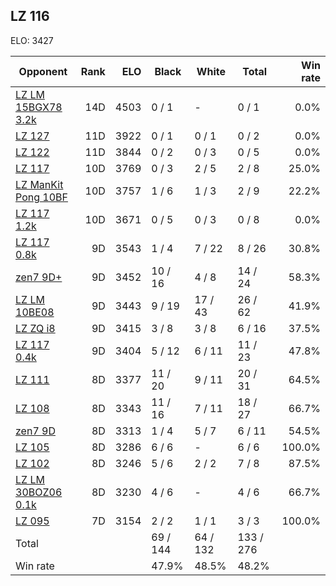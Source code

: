 ## LZ 116 ##

ELO: 3427

Opponent | Rank | ELO | Black | White | Total | Win rate
---------|-----:|----:|-------|-------|-------|-------:
[LZ LM 15BGX78 3.2k](LZ%20LM%2015BGX78%203.2k.md) | 14D | 4503 | 0 / 1 | - | 0 / 1 | 0.0%
[LZ 127](LZ%20127.md) | 11D | 3922 | 0 / 1 | 0 / 1 | 0 / 2 | 0.0%
[LZ 122](LZ%20122.md) | 11D | 3844 | 0 / 2 | 0 / 3 | 0 / 5 | 0.0%
[LZ 117](LZ%20117.md) | 10D | 3769 | 0 / 3 | 2 / 5 | 2 / 8 | 25.0%
[LZ ManKit Pong 10BF](LZ%20ManKit%20Pong%2010BF.md) | 10D | 3757 | 1 / 6 | 1 / 3 | 2 / 9 | 22.2%
[LZ 117 1.2k](LZ%20117%201.2k.md) | 10D | 3671 | 0 / 5 | 0 / 3 | 0 / 8 | 0.0%
[LZ 117 0.8k](LZ%20117%200.8k.md) | 9D | 3543 | 1 / 4 | 7 / 22 | 8 / 26 | 30.8%
[zen7 9D+](zen7%209D+.md) | 9D | 3452 | 10 / 16 | 4 / 8 | 14 / 24 | 58.3%
[LZ LM 10BE08](LZ%20LM%2010BE08.md) | 9D | 3443 | 9 / 19 | 17 / 43 | 26 / 62 | 41.9%
[LZ ZQ i8](LZ%20ZQ%20i8.md) | 9D | 3415 | 3 / 8 | 3 / 8 | 6 / 16 | 37.5%
[LZ 117 0.4k](LZ%20117%200.4k.md) | 9D | 3404 | 5 / 12 | 6 / 11 | 11 / 23 | 47.8%
[LZ 111](LZ%20111.md) | 8D | 3377 | 11 / 20 | 9 / 11 | 20 / 31 | 64.5%
[LZ 108](LZ%20108.md) | 8D | 3343 | 11 / 16 | 7 / 11 | 18 / 27 | 66.7%
[zen7 9D](zen7%209D.md) | 8D | 3313 | 1 / 4 | 5 / 7 | 6 / 11 | 54.5%
[LZ 105](LZ%20105.md) | 8D | 3286 | 6 / 6 | - | 6 / 6 | 100.0%
[LZ 102](LZ%20102.md) | 8D | 3246 | 5 / 6 | 2 / 2 | 7 / 8 | 87.5%
[LZ LM 30BOZ06 0.1k](LZ%20LM%2030BOZ06%200.1k.md) | 8D | 3230 | 4 / 6 | - | 4 / 6 | 66.7%
[LZ 095](LZ%20095.md) | 7D | 3154 | 2 / 2 | 1 / 1 | 3 / 3 | 100.0%
Total | | | 69 / 144 | 64 / 132 | 133 / 276 | 
Win rate| | | 47.9% | 48.5% | 48.2% | 
